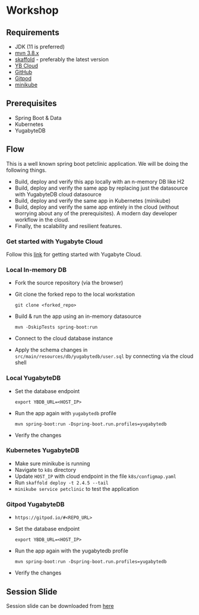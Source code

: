 # Workshop

## Requirements

- JDK (11 is preferred)
- [mvn 3.8.x](https://maven.apache.org/download.cgi)
- [skaffold](https://skaffold.dev/docs/install/) - preferably the latest version
- [YB Cloud](https://cloud.yugabyte.com)
- [GitHub](https://github.com/)
- [Gitpod](https://gitpod.io/)
- [minikube](https://minikube.sigs.k8s.io/docs/start/)


## Prerequisites

- Spring Boot & Data
- Kubernetes
- YugabyteDB


## Flow

This is a well known spring boot petclinic application. We will be doing the following things.
- Build, deploy and verify this app locally with an n-memory DB like H2
- Build, deploy and verify the same app by replacing just the datasource with YugabyteDB cloud datasource
- Build, deploy and verify the same app in Kubernetes (minikube)
- Build, deploy and verify the same app entirely in the cloud (without worrying about any of the prerequisites). A modern day developer workflow in the cloud.
- Finally, the scalability and resilient features. 


### Get started with Yugabyte Cloud

Follow this [link](https://docs.yugabyte.com/latest/yugabyte-cloud/cloud-basics/) for getting started with Yugabyte Cloud.


### Local In-memory DB

- Fork the source repository (via the browser)
- Git clone the forked repo to the local workstation

  `git clone <forked_repo>`
- Build & run the app using an in-memory datasource

  `mvn -DskipTests spring-boot:run`
- Connect to the cloud database instance
- Apply the schema changes in `src/main/resources/db/yugabytedb/user.sql` by connecting via the cloud shell


### Local YugabyteDB

- Set the database endpoint

  `export YBDB_URL=<HOST_IP>`
- Run the app again with `yugabytedb` profile

  `mvn spring-boot:run -Dspring-boot.run.profiles=yugabytedb`
- Verify the changes


### Kubernetes YugabyteDB

- Make sure minikube is running
- Navigate to `k8s` directory
- Update `HOST_IP` with cloud endpoint in the file `k8s/configmap.yaml`
- Run `skaffold deploy -t 2.4.5 --tail`
- `minikube service petclinic` to test the application


### Gitpod YugabyteDB

- `https://gitpod.io/#<REPO_URL>`
- Set the database endpoint

  `export YBDB_URL=<HOST_IP>`
- Run the app again with the yugabytedb profile

  `mvn spring-boot:run -Dspring-boot.run.profiles=yugabytedb`
- Verify the changes


## Session Slide

Session slide can be downloaded from [here](slide/[DSS_2021]_Building_Cloud_Native_Spring_Boot_Apps_with_Yugabyte_Cloud_and_Kubernetes.pdf)
